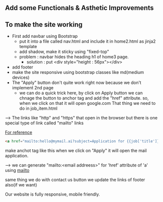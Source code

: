 ## Add some Functionals & Asthetic Improvements
## To make the site working
- First add navbar using Bootstrap
  - put it into a file called nav.html and include it in home2.html as jinja2 template
  - add shadow, make it sticky using "fixed-top"
  - problem : navbar hides the heading h1 of home3 page.
    - solution : put \<div style="height : 56px">\</div>
- add footer
- make the site responsive using bootstrap classes like md(medium devices)
- The "Apply" button don't quite work right now because we don't implement 2nd page
  - we can do a quick trick here, by click on Apply button we can chnage the button to anchor tag and add the "href" attribute. so, when we click on that it will open google.com That thing we need to do in job_item.html

--> The links like "http" and "https" that open in the browser 
but there is one special type of link called "mailto" links

[For reference](https://css-tricks.com/snippets/html/mailto-links/)


```html
<a href="mailto:hello@mymail.ai?subject=Application for {{job['title']}} " type="button" class="btn btn-outline-primary float-right align-middle">
```

make anchot tag like this
when we click on "Apply" it will open the mail application.


--> we can generate "mailto:<email addreess\>" for 'href' attribute of 'a' using [mailto](https://mailtolink.me/) 

same thing we do with contact us button
we update the links of footer also(if we want)

Our website is fully responsive, mobile friendly.
